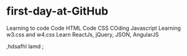 # first-day-at-GitHub
Learning to code
Code HTML
Code CSS
COding Javascript
Learning w3.css and w4.css
Learn ReactJs, jQuery, JSON, AngularJS

,hdsafhl lamd ;
